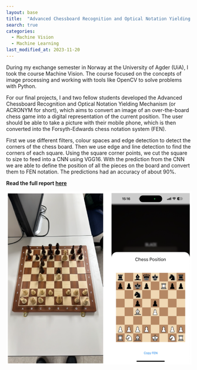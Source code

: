 ```yaml
---
layout: base
title:  "Advanced Chessboard Recognition and Optical Notation Yielding Mechanism (Acronym)"
search: true
categories: 
  - Machine Vision
  - Machine Learning
last_modified_at: 2023-11-20
---
```


During my exchange semester in Norway at the University of Agder (UiA), I took the course Machine Vision. The course focused on the concepts of image processing and working with tools like OpenCV to solve problems with Python.

For our final projects, I and two fellow students developed the Advanced Chessboard Recognition and Optical Notation Yielding Mechanism (or ACRONYM for short), which aims to convert an image of an over-the-board chess game into a digital representation of the current position. The user should be able to take a picture with their mobile phone, which is then converted into the Forsyth-Edwards chess notation system (FEN).

First we use different filters, colour spaces and edge detection to detect the corners of the chess board. Then we use edge and line detection to find the corners of each square. Using the square corner points, we cut the square to size to feed into a CNN using VGG16. With the prediction from the CNN we are able to define the position of all the pieces on the board and convert them to FEN notation. The predictions had an accuracy of about 90%.

**Read the full report [here](/assets/pdf/ITK213_Final_Release.pdf)**

![example](/assets/image/acronym/converted_image.png)
